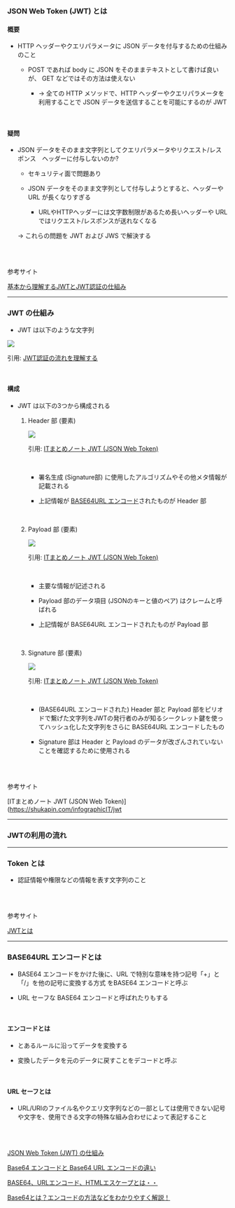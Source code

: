 ###  JSON Web Token (JWT) とは

#### 概要

- HTTP ヘッダーやクエリパラメータに JSON データを付与するための仕組みのこと

    - POST であれば body に JSON をそのままテキストとして書けば良いが、 GET などではその方法は使えない

        - → 全ての HTTP メソッドで、HTTP ヘッダーやクエリパラメータを利用することで JSON データを送信することを可能にするのが JWT
    
<br>

#### 疑問

- JSON データをそのまま文字列としてクエリパラメータやリクエスト/レスポンス　ヘッダーに付与しないのか?

    - セキュリティ面で問題あり

    - JSON データをそのまま文字列として付与しようとすると、ヘッダーや URL が長くなりすぎる

        - URLやHTTPヘッダーには文字数制限があるため長いヘッダーや URL ではリクエスト/レスポンスが送れなくなる

    → これらの問題を JWT および JWS で解決する

<br>
<br>

参考サイト

[基本から理解するJWTとJWT認証の仕組み](https://developer.mamezou-tech.com/blogs/2022/12/08/jwt-auth/)

---

### JWT の仕組み

- JWT は以下のような文字列

<img src="./img/JWT_1.jpeg.avif" />

引用: [JWT認証の流れを理解する](https://qiita.com/asagohan2301/items/cef8bcb969fef9064a5c)

<br>

#### 構成

- JWT は以下の3つから構成される

    1. Header 部 (要素)

        <img src="./img/JWT-Header_1.png" />
        
        引用: [ITまとめノート JWT (JSON Web Token)](https://shukapin.com/infographicIT/jwt)

        <br>

        - 署名生成 (Signature部) に使用したアルゴリズムやその他メタ情報が記載される

        - 上記情報が [BASE64URL エンコード](#base64url-エンコードとは)されたものが Header 部

    <br>

    2. Payload 部 (要素)

        <img src="./img/JWT-Payload_1.png" />

        引用: [ITまとめノート JWT (JSON Web Token)](https://shukapin.com/infographicIT/jwt)

        <br>

        - 主要な情報が記述される

        - Payload 部のデータ項目 (JSONのキーと値のペア) はクレームと呼ばれる

        - 上記情報が BASE64URL エンコードされたものが Payload 部

    <br>

    3. Signature 部 (要素)

        <img src="./img/JWT-Signature_1.png" />

        引用: [ITまとめノート JWT (JSON Web Token)](https://shukapin.com/infographicIT/jwt)

        <br>

        - (BASE64URL エンコードされた) Header 部と Payload 部をピリオドで繋げた文字列をJWTの発行者のみが知るシークレット鍵を使ってハッシュ化した文字列をさらに BASE64URL エンコードしたもの

        - Signature 部は Header と Payload のデータが改ざんされていないことを確認するために使用される

<br>
<br>

参考サイト

[ITまとめノート JWT (JSON Web Token)](https://shukapin.com/infographicIT/jwt

---

### JWTの利用の流れ



---

### Token とは

- 認証情報や権限などの情報を表す文字列のこと

<br>
<br>

参考サイト

[JWTとは](https://qiita.com/keitean/items/a2d8f365b6541d26ed05)

---

### BASE64URL エンコードとは

- BASE64 エンコードをかけた後に、URL で特別な意味を持つ記号「+」と「/」を他の記号に変換する方式 をBASE64 エンコードと呼ぶ

- URL セーフな BASE64 エンコードと呼ばれたりもする

<br>

#### エンコードとは

- とあるルールに沿ってデータを変換する

- 変換したデータを元のデータに戻すことをデコードと呼ぶ

<br>

#### URL セーフとは

- URL/URIのファイル名やクエリ文字列などの一部としては使用できない記号や文字を、使用できる文字の特殊な組み合わせによって表記すること

<br>
<br>

[JSON Web Token (JWT) の仕組み](https://www.ios-net.co.jp/blog/20231115-1720/#BASE64URLエンコード)

[Base64 エンコードと Base64 URL エンコードの違い](https://qiita.com/kunihiros/items/2722d690b1525813c45e)

[BASE64、URLエンコード、HTMLエスケープとは・・](https://www.omakase.net/blog/2022/06/base64urlhtml.html)

[Base64とは？エンコードの方法などをわかりやすく解説！](https://it-infomation.com/base64/)